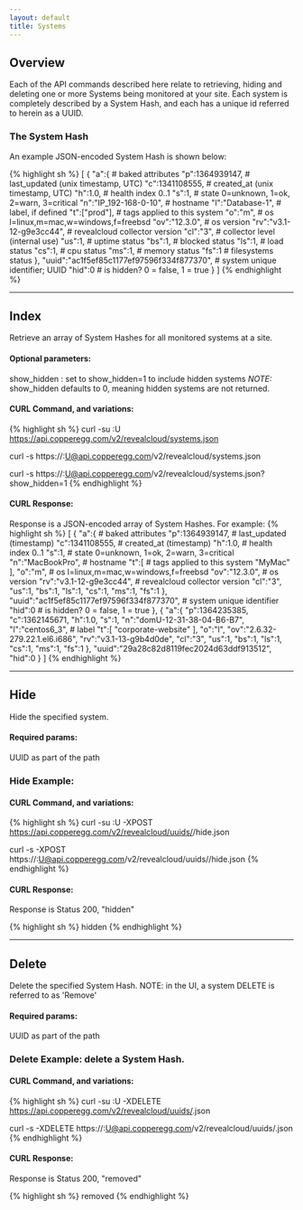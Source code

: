 ```yaml
---
layout: default
title: Systems
---
```


## Overview

Each of the API commands described here relate to retrieving, hiding and deleting one or more Systems being monitored at your site.
Each system is completely described by a System Hash, and each has a unique id referred to herein as a UUID.


### The System Hash

An example JSON-encoded System Hash is shown below:

{% highlight sh %}
[
  {
    "a":{                       # baked attributes
      "p":1364939147,           # last_updated (unix timestamp, UTC)
      "c":1341108555,           # created_at (unix timestamp, UTC)
      "h":1.0,                  # health index 0..1
      "s":1,                    # state 0=unknown, 1=ok, 2=warn, 3=critical
      "n":"IP_192-168-0-10",    # hostname
      "l":"Database-1",         # label, if defined
      "t":["prod"],             # tags applied to this system
      "o":"m",                  # os  l=linux,m=mac,w=windows,f=freebsd
      "ov":"12.3.0",            # os version
      "rv":"v3.1-12-g9e3cc44",  # revealcloud collector version
      "cl":"3",                 # collector level (internal use)
      "us":1,                   # uptime status
      "bs":1,                   # blocked status
      "ls":1,                   # load status
      "cs":1,                   # cpu status
      "ms":1,                   # memory status
      "fs":1                    # filesystems status
    },
    "uuid":"ac1f5ef85c1177ef97596f334f877370",   # system unique identifier; UUID
    "hid":0                     # is hidden? 0 = false, 1 = true
  }
]
{% endhighlight %}

-----
## Index

Retrieve an array of System Hashes for all monitored systems at a site.

#### Optional parameters:

show_hidden
: set to show_hidden=1 to include hidden systems
*NOTE:*  show_hidden defaults to 0, meaning hidden systems are not returned.

#### CURL Command, and variations:
{% highlight sh %}
curl -su <APIKEY>:U https://api.copperegg.com/v2/revealcloud/systems.json

curl -s https://<APIKEY>:U@api.copperegg.com/v2/revealcloud/systems.json

curl -s https://<APIKEY>:U@api.copperegg.com/v2/revealcloud/systems.json?show_hidden=1
{% endhighlight %}

#### CURL Response:

Response is a JSON-encoded array of System Hashes.
For example:
{% highlight sh %}
[
  {
    "a":{                       # baked attributes
      "p":1364939147,           # last_updated (timestamp)
      "c":1341108555,           # created_at (timestamp)
      "h":1.0,                  # health index 0..1
      "s":1,                    # state 0=unknown, 1=ok, 2=warn, 3=critical
      "n":"MacBookPro",         # hostname
      "t":[                     # tags applied to this system
        "MyMac"
      ],
      "o":"m",                  # os  l=linux,m=mac,w=windows,f=freebsd
      "ov":"12.3.0",            # os version
      "rv":"v3.1-12-g9e3cc44",  # revealcloud collector version
      "cl":"3",
      "us":1,
      "bs":1,
      "ls":1,
      "cs":1,
      "ms":1,
      "fs":1
    },
    "uuid":"ac1f5ef85c1177ef97596f334f877370",   # system unique identifier
    "hid":0                     # is hidden? 0 = false, 1 = true
  },
  {
    "a":{
      "p":1364235385,
      "c":1362145671,
      "h":1.0,
      "s":1,
      "n":"domU-12-31-38-04-B6-B7",
      "l":"centos6_3",          # label
      "t":[
        "corporate-website"
      ],
      "o":"l",
      "ov":"2.6.32-279.22.1.el6.i686",
      "rv":"v3.1-13-g9b4d0de",
      "cl":"3",
      "us":1,
      "bs":1,
      "ls":1,
      "cs":1,
      "ms":1,
      "fs":1
    },
    "uuid":"29a28c82d8119fec2024d63ddf913512",
    "hid":0
  }
]
{% endhighlight %}


-------
## Hide

Hide the specified system.

#### Required params:
UUID as part of the path


### Hide Example:


#### CURL Command, and variations:
{% highlight sh %}
curl -su <APIKEY>:U -XPOST  https://api.copperegg.com/v2/revealcloud/uuids/<UUID>/hide.json

curl -s -XPOST https://<APIKEY>:U@api.copperegg.com/v2/revealcloud/uuids/<UUID>/hide.json
{% endhighlight %}

#### CURL Response:

Response is Status 200, "hidden"

{% highlight sh %}
hidden
{% endhighlight %}

-------
## Delete

Delete the specified System Hash.
NOTE: in the UI, a system DELETE is referred to as 'Remove'

#### Required params:
UUID as part of the path


### Delete Example: delete a System Hash.


#### CURL Command, and variations:
{% highlight sh %}
curl -su <APIKEY>:U -XDELETE  https://api.copperegg.com/v2/revealcloud/uuids/<UUID>.json

curl -s -XDELETE  https://<APIKEY>:U@api.copperegg.com/v2/revealcloud/uuids/<UUID>.json
{% endhighlight %}

#### CURL Response:

Response is Status 200, "removed"

{% highlight sh %}
removed
{% endhighlight %}

